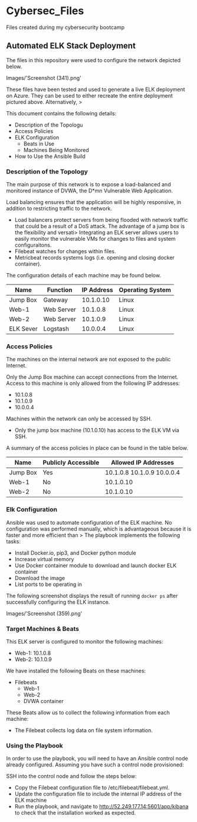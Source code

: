 # Cybersec_Files
Files created during my cybersecurity bootcamp
## Automated ELK Stack Deployment

The files in this repository were used to configure the network depicted below.

Images/'Screenshot (341).png'

These files have been tested and used to generate a live ELK deployment on Azure. They can be used to either recreate the entire deployment pictured above. Alternatively, >

This document contains the following details:
- Description of the Topologu
- Access Policies
- ELK Configuration
  - Beats in Use
  - Machines Being Monitored
- How to Use the Ansible Build


### Description of the Topology

The main purpose of this network is to expose a load-balanced and monitored instance of DVWA, the D*mn Vulnerable Web Application.

Load balancing ensures that the application will be highly responsive, in addition to restricting traffic to the network.
- Load balancers protect servers from being flooded with network traffic that could be a result of a DoS attack. The advantage of a jump box is the flexibility and versati>
Integrating an ELK server allows users to easily monitor the vulnerable VMs for changes to files and system configuraitons.
- Filebeat watches for changes within files.
- Metricbeat records systems logs (i.e. opening and closing docker container).

The configuration details of each machine may be found below.

| Name     | Function  | IP Address | Operating System |
|----------|---------- |------------|------------------|
| Jump Box | Gateway   | 10.1.0.10  | Linux            |
| Web-1    | Web Server| 10.1.0.8   | Linux            |
| Web-2    | Web Server| 10.1.0.9   | Linux            |
| ELK Sever| Logstash  | 10.0.0.4   | Linux            |

### Access Policies

The machines on the internal network are not exposed to the public Internet.

Only the Jump Box  machine can accept connections from the Internet. Access to this machine is only allowed from the following IP addresses:
- 10.1.0.8
- 10.1.0.9
- 10.0.0.4

Machines within the network can only be accessed by SSH.
- Only the jump box machine (10.1.0.10) has access to the ELK VM via SSH.

A summary of the access policies in place can be found in the table below.

| Name     | Publicly Accessible | Allowed IP Addresses      |
|----------|---------------------|---------------------------|
| Jump Box | Yes                 | 10.1.0.8 10.1.0.9 10.0.0.4|
| Web-1    | No                  | 10.1.0.10                 |
| Web-2    | No                  | 10.1.0.10                 |

### Elk Configuration

Ansible was used to automate configuration of the ELK machine. No configuration was performed manually, which is advantageous because it is faster and more efficient than >
The playbook implements the following tasks:
- Install Docker.io, pip3, and Docker python module
- Increase virtual memory
- Use Docker container module to download and launch docker ELK container
- Download the image
- List ports to be operating in

The following screenshot displays the result of running `docker ps` after successfully configuring the ELK instance.

Images/'Screenshot (359).png'

### Target Machines & Beats
This ELK server is configured to monitor the following machines:
- Web-1: 10.1.0.8
- Web-2: 10.1.0.9

We have installed the following Beats on these machines:
- Filebeats
  - Web-1
  - Web-2
  - DVWA container

These Beats allow us to collect the following information from each machine:
- The Filebeat collects log data on file system information.

### Using the Playbook
In order to use the playbook, you will need to have an Ansible control node already configured. Assuming you have such a control node provisioned:

SSH into the control node and follow the steps below:
- Copy the Filebeat configuration file to /etc/filebeat/filebeat.yml.
- Update the configuration file to include the internal IP address of the ELK machine
- Run the playbook, and navigate to http://52.249.177.14:5601/app/kibana to check that the installation worked as expected.
